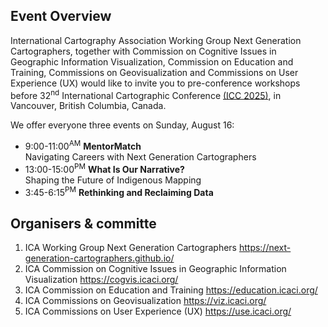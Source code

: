 ## Event Overview

International Cartography Association Working Group Next Generation Cartographers, together with Commission on Cognitive Issues in Geographic Information Visualization, Commission on Education and Training, Commissions on Geovisualization and Commissions on User Experience (UX) would like to invite you to pre-conference workshops before 32<sup>nd</sup> International Cartographic Conference [(ICC 2025)](https://icc2025.com/), in Vancouver, British Columbia, Canada.

We offer everyone three events on Sunday, August 16:

- 9:00-11:00<sup>AM</sup> **MentorMatch**\
  Navigating Careers with Next Generation Cartographers
- 13:00-15:00<sup>PM</sup> **What Is Our Narrative?**\
  Shaping the Future of Indigenous Mapping
- 3:45-6:15<sup>PM</sup> **Rethinking and Reclaiming Data**

## Organisers & committe

1. ICA Working Group Next Generation Cartographers https://next-generation-cartographers.github.io/
1. ICA Commission on Cognitive Issues in Geographic Information Visualization https://cogvis.icaci.org/
1. ICA Commission on Education and Training https://education.icaci.org/
1. ICA Commissions on Geovisualization https://viz.icaci.org/
1. ICA Commissions on User Experience (UX) https://use.icaci.org/
